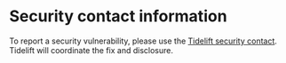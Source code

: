 # Security contact information

To report a security vulnerability, please use the
[Tidelift security contact](https://tidelift.com/security).
Tidelift will coordinate the fix and disclosure.

